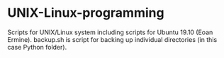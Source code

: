 # UNIX-Linux-programming
Scripts for UNIX/Linux system including scripts for Ubuntu 19.10 (Eoan Ermine).
backup.sh is script for backing up individual directories (in this case Python folder).
